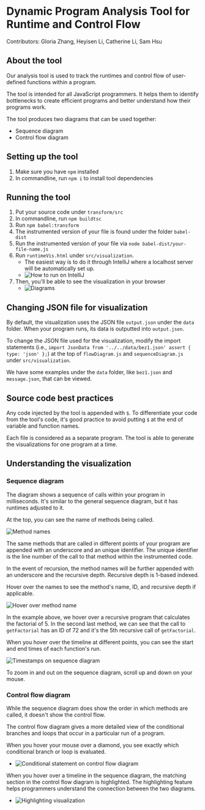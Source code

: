 
# Dynamic Program Analysis Tool for Runtime and Control Flow

Contributors: Gloria Zhang, Heyisen Li, Catherine Li, Sam Hsu

## About the tool
Our analysis tool is used to track the runtimes and control flow of user-defined functions within a program.

The tool is intended for all JavaScript programmers. It helps them to identify bottlenecks to create efficient programs and better understand how their programs work.

The tool produces two diagrams that can be used together:
- Sequence diagram
- Control flow diagram

## Setting up the tool
1. Make sure you have `npm` installed
2. In commandline, run `npm i` to install tool dependencies

## Running the tool
1. Put your source code under `transform/src`
2. In commandline, run `npm buildtsc`
3. Run `npm babel:transform`
4. The instrumented version of your file is found under the folder `babel-dist`
5. Run the instrumented version of your file via `node babel-dist/your-file-name.js`
6. Run `runtimeVis.html` under `src/visualization`. 
    - The easiest way is to do it through IntelliJ where a localhost server will be automatically set up.
    - ![How to run on IntelliJ](mockups/intellij_runtimevis.png)
7. Then, you'll be able to see the visualization in your browser
    - ![Diagrams](mockups/viz_live.png)

## Changing JSON file for visualization
By default, the visualization uses the JSON file `output.json` under the `data` folder. When your program runs, its data is outputted into `output.json`. 

To change the JSON file used for the visualization, modify the import statements (i.e., `import JsonData from '../../data/bez1.json' assert { type: 'json' };`) at the top of `flowDiagram.js` and `sequenceDiagram.js` under `src/visualization`.

We have some examples under the `data` folder, like `bez1.json` and `message.json`, that can be viewed.

## Source code best practices
Any code injected by the tool is appended with `$`. To differentiate your code from the tool's code, it's good practice to avoid putting `$` at the end of variable and function names.

Each file is considered as a separate program. The tool is able to generate the visualizations for one program at a time.

## Understanding the visualization
### Sequence diagram
The diagram shows a sequence of calls within your program in milliseconds. It's similar to the general sequence diagram, but it has runtimes adjusted to it.

At the top, you can see the name of methods being called.

![Method names](mockups/sequence_diagram_method_names.png)

The same methods that are called in different points of your program are appended with an underscore and an unique identifier. The unique identifier is the line number of the call to that method within the instrumented code.

In the event of recursion, the method names will be further appended with an underscore and the recursive depth. Recursive depth is 1-based indexed. 

Hover over the names to see the method's name, ID, and recursive depth if applicable.

![Hover over method name](mockups/sequence_diagram_names.png)

In the example above, we hover over a recursive program that calculates the factorial of 5. In the second last method, we can see that the call to `getFactorial` has an ID of 72 and it's the 5th recursive call of `getFactorial`.

When you hover over the timeline at different points, you can see the start and end times of each function's run.

![Timestamps on sequence diagram](mockups/sequence_diagram_timestamps.png)

To zoom in and out on the sequence diagram, scroll up and down on your mouse. 

### Control flow diagram
While the sequence diagram does show the order in which methods are called, it doesn't show the control flow.

The control flow diagram gives a more detailed view of the conditional branches and loops that occur in a particular run of a program.

When you hover your mouse over a diamond, you see exactly which conditional branch or loop is evaluated.
- ![Conditional statement on control flow diagram](mockups/control_flow_conditional_branch.png)

When you hover over a timeline in the sequence diagram, the matching section in the control flow diagram is highlighted. The highlighting feature helps programmers understand the connection between the two diagrams.
- ![Highlighting visualization](mockups/viz_highlighting.png)
